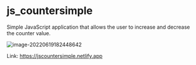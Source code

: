 # js_countersimple
Simple JavaScript application that allows the user to increase and decrease the counter value.

![image-20220619182448642](C:\Users\diego\AppData\Roaming\Typora\typora-user-images\image-20220619182448642.png)

Link: https://jscountersimple.netlify.app
